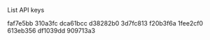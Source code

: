 List API keys

faf7e5bb
310a3fc
dca61bcc
d38282b0
3d7fc813
f20b3f6a
1fee2cf0
613eb356
df1039dd
909713a3
